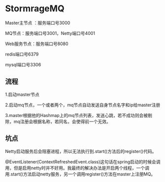 # StormrageMQ
Master主节点 ：服务端口号3000

MQ节点：服务端口号3001，Netty端口号4001

Web服务节点：服务端口号8080

redis端口号6379

mysql端口号3306

## 流程

1.启动master节点

2.启动mq节点，一个或者两个，mq节点自动发送自身节点名字和ip给master注册

3.master根据他的Hashmap上的mq节点列表，发送心跳，若不成功则会被剔除，mq注册会根据名称，若同名，会使得前一个无效。



## 坑点

Netty启动服务后会阻塞进程，所以无法执行到.start()方法后的register()代码。

@EventListener(ContextRefreshedEvent.class)这句话在spring启动的时候会调用，但是启用netty时并不好用。我最终的解决办法是开启两个线程，一个调用.start()方法启动netty服务，另一个调用register()方法在master上注册MQ。